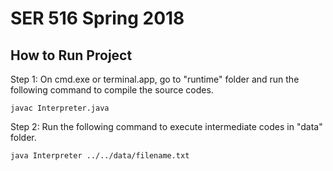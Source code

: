 # SER 516 Spring 2018

## How to Run Project

Step 1: On cmd.exe or terminal.app, go to "runtime" folder and run the following command to compile the source codes.

    javac Interpreter.java

Step 2: Run the following command to execute intermediate codes in "data" folder.

    java Interpreter ../../data/filename.txt
